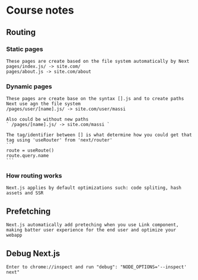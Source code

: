 # Course notes
## Routing

### Static pages
    These pages are create based on the file system automatically by Next
    pages/index.js/ -> site.com/
    pages/about.js -> site.com/about

### Dynamic pages
    These pages are create base on the syntax [].js and to create paths Next use agn the file system
    /pages/user/[name].js/ -> site.com/user/massi

    Also could be without new paths
    ` /pages/[name].js/ -> site.com/massi `

    The tag/identifier between [] is what determine how you could get that tag using 'useRouter' from 'next/router'
    ``` 
    route = useRoute()
    route.query.name
    ```

### How routing works
    Next.js applies by default optimizations such: code spliting, hash assets and SSR

## Prefetching
    Next.js automatically add preteching when you use Link component, making batter user experience for the end user and optimize your webapp

## Debug Next.js
    Enter to chrome://inspect and run "debug": "NODE_OPTIONS='--inspect' next"






